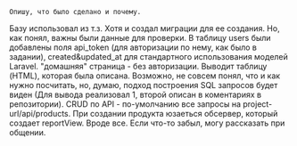    Опишу, что было сделано и почему.
Базу использовал из т.з. Хотя и создал миграции для ее создания. Но, как понял, важны были данные для проверки.
В таблицу users были добавлены поля api_token (для авторизации по нему, как было в задании), created&updated_at для стандартного использования моделей Laravel.
"домашняя" страница - без авторизации. Выводит таблицу (HTML), которая была описана. Возможно, не совсем понял, что и как нужно посчитать, но, думаю, подход построения SQL запросов будет виден (Для вывода реализовал 1, второй описан в коментариях в репозитории).
CRUD по API - по-умолчанию все запросы на project-url/api/products.
При создании продукта юзаеться обсервер, который создает reportView.
Вроде все.
Если что-то забыл, могу рассказать при общении.
